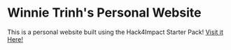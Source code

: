 # Winnie Trinh's Personal Website
This is a personal website built using the Hack4Impact Starter Pack!
[Visit it Here!](https://whiniy.github.io)


